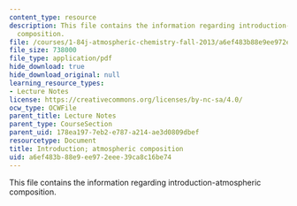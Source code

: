 ```yaml
---
content_type: resource
description: This file contains the information regarding introduction-atmospheric
  composition.
file: /courses/1-84j-atmospheric-chemistry-fall-2013/a6ef483b88e9ee972eee39ca8c16be74_MIT1_84JF13_Lec1_intro.pdf
file_size: 738000
file_type: application/pdf
hide_download: true
hide_download_original: null
learning_resource_types:
- Lecture Notes
license: https://creativecommons.org/licenses/by-nc-sa/4.0/
ocw_type: OCWFile
parent_title: Lecture Notes
parent_type: CourseSection
parent_uid: 178ea197-7eb2-e787-a214-ae3d0809dbef
resourcetype: Document
title: Introduction; atmospheric composition
uid: a6ef483b-88e9-ee97-2eee-39ca8c16be74
---
```

This file contains the information regarding introduction-atmospheric composition.